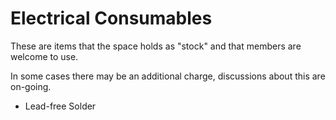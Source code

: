 # Electrical Consumables

These are items that the space holds as "stock" and that members are welcome to use.

In some cases there may be an additional charge, discussions about this are on-going.

   * Lead-free Solder 
